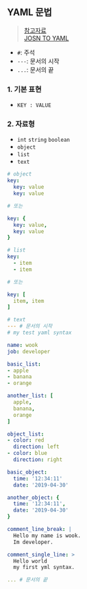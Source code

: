 ## YAML 문법
> [참고자료](https://lejewk.github.io/yaml-syntax/) <br>
> [JOSN TO YAML](https://www.json2yaml.com/)
- `#`: 주석
- `---`: 문서의 시작
- `...`: 문서의 끝

### 1. 기본 표현
- `KEY : VALUE`

### 2. 자료형
- `int` `string` `boolean`
- `object`
- `list`
- `text`

```yml
# object
key: 
  key: value
  key: value

# 또는

key: {
  key: value,
  key: value
}

# list
key:
  - item
  - item

# 또는

key: [
  item, item
]

# text
--- # 문서의 시작
# my test yaml syntax

name: wook
job: developer

basic_list:
- apple
- banana
- orange

another_list: [
  apple, 
  banana, 
  orange
]

object_list:
- color: red
  direction: left
- color: blue
  direction: right

basic_object: 
  time: '12:34:11'
  date: '2019-04-30'

another_object: {
  time: '12:34:11',
  date: '2019-04-30'
}

comment_line_break: |
  Hello my name is wook.
  Im developer.

comment_single_line: >
  Hello world
  my first yml syntax.

... # 문서의 끝
```
